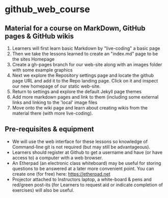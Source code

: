 # github_web_course
## Material for a course on MarkDown, GitHub pages &amp; GitHub wikis

1. Learners will first learn basic Markdown by "live-coding" a basic page
2. Then we take the lessons learned to create an "index.md" page to be the sites Homepage
3. Create a gh-pages branch for our web-site along with an images folder with some
example graphics
4. Next we explore the Repository settings page and locate the github page URL and add it 
to the Repo landing page. Click on it and inspect our new homepage of our static web-site.
5. Return to settings and explore the default Jekyll page themes
6. Add more markdown pages and link to them (including some external links and linking to 
the 'local' image files
7. Move onto the wiki page and learn about creating wikis from the material there (with
more live-coding).   

## Pre-requisites & equipment
- We will use the web interface for these lessons so knowledge of Command-line git is not 
required (but may still be advantageous).
- Learners should register at Github to get a username and have (or have access to) a 
computer with a web browser.
- An Etherpad (an electronic class whiteboard) may be useful for storing questions to be answered
at a later more convenient point. You can create one (for free) here: https://etherpad.net
- Projector attached to Instructors laptop, a white-board & pens and red/green post-its (for
Learners to request aid or indicate completion of exercises) will also be useful.
